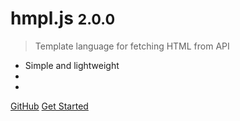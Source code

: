 # hmpl.js <small>2.0.0</small>

> Template language for fetching HTML from API

- Simple and lightweight
-
-

[GitHub](https://github.com/hmpljs/hmpl)
[Get Started](#getting-started)
